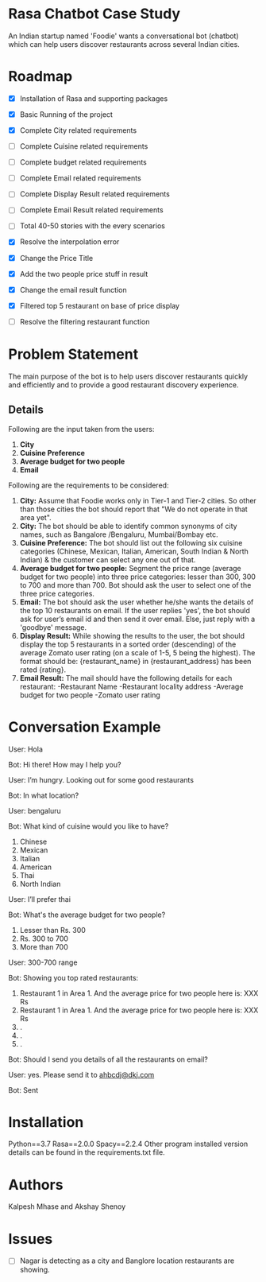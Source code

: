 # Rasa Chatbot Case Study
 An Indian startup named 'Foodie' wants a conversational bot (chatbot) which can help 
 users discover restaurants across several Indian cities. 

# Roadmap
-[x] Installation of Rasa and supporting packages
-[x] Basic Running of the project
-[x] Complete City related requirements
-[ ] Complete Cuisine related requirements
-[ ] Complete budget related requirements
-[ ] Complete Email related requirements
-[ ] Complete Display Result related requirements
-[ ] Complete Email Result related requirements
-[ ] Total 40-50 stories with the every scenarios

-[x] Resolve the interpolation error
-[x] Change the Price Title
-[x] Add the two people price stuff in result
-[x] Change the email result function
-[x] Filtered top 5 restaurant on base of price display 
-[ ] Resolve the filtering restaurant function

# Problem Statement
The main purpose of the bot is to help users discover restaurants quickly and efficiently 
and to provide a good restaurant discovery experience. 

## Details
Following are the input taken from the users:
1. **City** 
2. **Cuisine Preference** 
3. **Average budget for two people** 
4. **Email** 

Following are the requirements to be considered:
1. **City:** Assume that Foodie works only in Tier-1 and Tier-2 cities. So other than those 
cities the bot should report that "We do not operate in that area yet".
2. **City:** The bot should be able to identify common synonyms of city names, such as Bangalore
/Bengaluru, Mumbai/Bombay etc.
3. **Cuisine Preference:** The bot should list out the following six cuisine categories (Chinese, 
Mexican, Italian, American, South Indian & North Indian) & the customer can select any one out of that.
4. **Average budget for two people:** Segment the price range (average budget for two people) into 
three price categories: lesser than 300, 300 to 700 and more than 700. Bot should ask the user to 
select one of the three price categories. 
5. **Email:** The bot should ask the user whether he/she wants the details of the top 10 
restaurants on email. If the user replies 'yes', the bot should ask for user’s email id and 
then send it over email. Else, just reply with a 'goodbye' message.
6. **Display Result:** While showing the results to the user, the bot should display the top 5 
restaurants in a sorted order (descending) of the average Zomato user rating (on a scale of 1-5, 
5 being the highest). 
The format should be: {restaurant_name} in {restaurant_address} has been rated {rating}.
7. **Email Result:**  The mail should have the following details for each restaurant: 
-Restaurant Name -Restaurant locality address -Average budget for two people -Zomato user rating

# Conversation Example
User: Hola

Bot: Hi there! How may I help you?

User: I’m hungry. Looking out for some good restaurants

Bot: In what location?

User: bengaluru

Bot: What kind of cuisine would you like to have?
1. Chinese
2. Mexican
3. Italian
4. American
5. Thai
6. North Indian

User: I’ll prefer thai

Bot: What's the average budget for two people?
1. Lesser than Rs. 300
2. Rs. 300 to 700
3. More than 700

User: 300-700 range

Bot: Showing you top rated restaurants:
1. Restaurant 1 in Area 1. And the average price for two people here is: XXX
Rs
2. Restaurant 1 in Area 1. And the average price for two people here is: XXX
Rs
3. .
4. .
5. .

Bot: Should I send you details of all the restaurants on email?

User: yes. Please send it to ahbcdj@dkj.com

Bot: Sent

# Installation
Python==3.7
Rasa==2.0.0
Spacy==2.2.4
Other program installed version details can be found in the requirements.txt file.

# Authors 
Kalpesh Mhase and Akshay Shenoy

# Issues
-[ ] Nagar is detecting as a city and Banglore location restaurants are showing.


